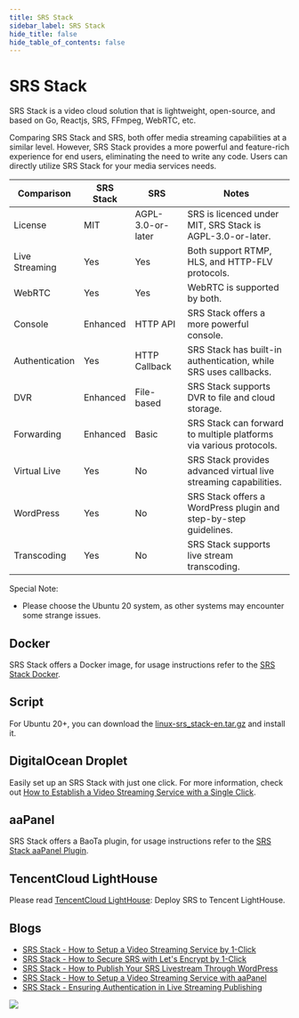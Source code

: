 ```yaml
---
title: SRS Stack
sidebar_label: SRS Stack
hide_title: false
hide_table_of_contents: false
---
```


# SRS Stack

SRS Stack is a video cloud solution that is lightweight, open-source, and based on Go, 
Reactjs, SRS, FFmpeg, WebRTC, etc.

Comparing SRS Stack and SRS, both offer media streaming capabilities at a similar level. 
However, SRS Stack provides a more powerful and feature-rich experience for end users, 
eliminating the need to write any code. Users can directly utilize SRS Stack for your 
media services needs.

| Comparison       | SRS Stack | SRS                 | Notes                                                              |
|------------------|-----------|---------------------|--------------------------------------------------------------------|
| License          | MIT       | AGPL-3.0-or-later   | SRS is licenced under MIT, SRS Stack is AGPL-3.0-or-later.         |
| Live Streaming   | Yes       | Yes                 | Both support RTMP, HLS, and HTTP-FLV protocols.                    |
| WebRTC           | Yes       | Yes                 | WebRTC is supported by both.                                       |
| Console          | Enhanced  | HTTP API            | SRS Stack offers a more powerful console.                          |
| Authentication   | Yes       | HTTP Callback       | SRS Stack has built-in authentication, while SRS uses callbacks.   |
| DVR              | Enhanced  | File-based          | SRS Stack supports DVR to file and cloud storage.                  |
| Forwarding       | Enhanced  | Basic               | SRS Stack can forward to multiple platforms via various protocols. |
| Virtual Live     | Yes       | No                  | SRS Stack provides advanced virtual live streaming capabilities.   |
| WordPress        | Yes       | No                  | SRS Stack offers a WordPress plugin and step-by-step guidelines.   |
| Transcoding      | Yes       | No                  | SRS Stack supports live stream transcoding.                        |

Special Note:

* Please choose the Ubuntu 20 system, as other systems may encounter some strange issues.

## Docker

SRS Stack offers a Docker image, for usage instructions refer to the [SRS Stack Docker](https://github.com/ossrs/srs-stack#usage).

## Script

For Ubuntu 20+, you can download the [linux-srs_stack-en.tar.gz](https://github.com/ossrs/srs-stack/releases/latest/download/linux-srs_stack-en.tar.gz) 
and install it.

## DigitalOcean Droplet

Easily set up an SRS Stack with just one click. For more information, check out 
[How to Establish a Video Streaming Service with a Single Click](/blog/SRS-Stack-Tutorial).

## aaPanel

SRS Stack offers a BaoTa plugin, for usage instructions refer to the [SRS Stack aaPanel Plugin](/blog/BT-aaPanel).

## TencentCloud LightHouse

Please read [TencentCloud LightHouse](https://www.bilibili.com/video/BV1844y1L7dL/): Deploy SRS to Tencent LightHouse.

## Blogs

* [SRS Stack - How to Setup a Video Streaming Service by 1-Click](/blog/SRS-Stack-Tutorial)
* [SRS Stack - How to Secure SRS with Let's Encrypt by 1-Click](/blog/SRS-Stack-HTTPS)
* [SRS Stack - How to Publish Your SRS Livestream Through WordPress](/blog/WordPress-Plugin)
* [SRS Stack - How to Setup a Video Streaming Service with aaPanel](/blog/BT-aaPanel)
* [SRS Stack - Ensuring Authentication in Live Streaming Publishing](/blog/Ensuring-Authentication-in-Live-Streaming-Publishing)

![](https://ossrs.net/gif/v1/sls.gif?site=ossrs.io&path=/lts/doc/en/v5/getting-started-stack)


